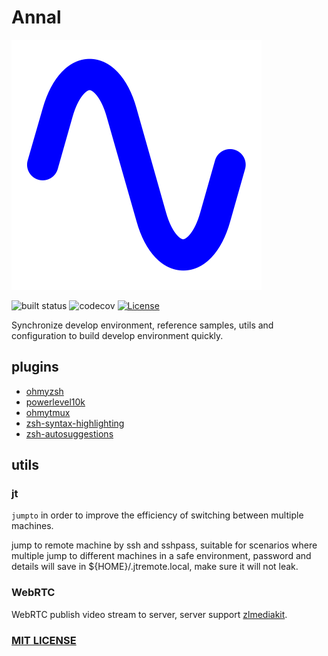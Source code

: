 # Annal

![icon](./icons/icon.svg)

![built status](https://github.com/ahaooahaz/Annal/actions/workflows/ci.yaml/badge.svg) ![codecov](https://codecov.io/gh/ahaooahaz/Annal/branch/words/develop/graph/badge.svg) [![License](https://img.shields.io/github/license/ahaooahaz/Annal)](https://raw.githubusercontent.com/ahaooahaz/Annal/master/LICENSE)

Synchronize develop environment, reference samples, utils and configuration to build develop environment quickly.

## plugins

* [ohmyzsh](https://github.com/ohmyzsh/ohmyzsh)
* [powerlevel10k](https://github.com/romkatv/powerlevel10k)
* [ohmytmux](https://github.com/gpakosz/.tmux)
* [zsh-syntax-highlighting](https://github.com/zsh-users/zsh-syntax-highlighting)
* [zsh-autosuggestions](https://github.com/zsh-users/zsh-autosuggestions)


## utils

### jt

`jumpto` in order to improve the efficiency of switching between multiple machines.

jump to remote machine by ssh and sshpass, suitable for scenarios where multiple jump to different machines in a safe environment, password and details will save in ${HOME}/.jtremote.local, make sure it will not leak.

### WebRTC

WebRTC publish video stream to server, server support [zlmediakit](https://github.com/ZLMediaKit/ZLMediaKit).

### [MIT LICENSE](LICENSE)

